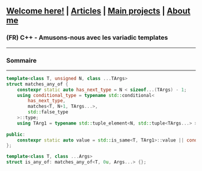 ## [Welcome here!](https://vpenando.github.io) | [Articles](https://vpenando.github.io/articles.html) | [Main projects](https://vpenando.github.io/projects.html) | [About me](https://vpenando.github.io/about.html)

### (FR) C++ - Amusons-nous avec les variadic templates

---

### Sommaire

---

```cpp
template<class T, unsigned N, class ...TArgs>
struct matches_any_of {
    constexpr static auto has_next_type = N < sizeof...(TArgs) - 1;
    using conditional_type = typename std::conditional<
        has_next_type,
        matches<T, N+1, TArgs...>,
        std::false_type
    >::type;
    using TArg1 = typename std::tuple_element<N, std::tuple<TArgs...> >::type;
    
public:
    constexpr static auto value = std::is_same<T, TArg1>::value || conditional_type::value;
};

template<class T, class ...Args>
struct is_any_of: matches_any_of<T, 0u, Args...> {};
```
